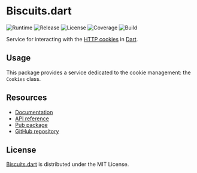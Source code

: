 # Biscuits.dart
![Runtime](https://img.shields.io/badge/dart-%3E%3D2.0-brightgreen.svg) ![Release](https://img.shields.io/pub/v/biscuits.svg) ![License](https://img.shields.io/badge/license-MIT-blue.svg) ![Coverage](https://coveralls.io/repos/github/cedx/biscuits.dart/badge.svg) ![Build](https://travis-ci.org/cedx/biscuits.dart.svg)

Service for interacting with the [HTTP cookies](https://developer.mozilla.org/en-US/docs/Web/HTTP/Cookies) in [Dart](https://www.dartlang.org).

## Usage
This package provides a service dedicated to the cookie management: the `Cookies` class.

## Resources
- [Documentation](https://dev.belin.io/biscuits.dart)
- [API reference](https://dev.belin.io/biscuits.dart/api)
- [Pub package](https://pub.dartlang.org/packages/biscuits)
- [GitHub repository](https://github.com/cedx/biscuits.dart)

## License
[Biscuits.dart](https://dev.belin.io/biscuits.dart) is distributed under the MIT License.
